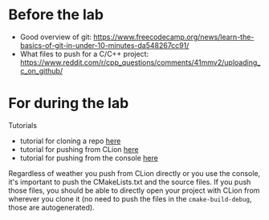 # Before the lab

* Good overview of git: https://www.freecodecamp.org/news/learn-the-basics-of-git-in-under-10-minutes-da548267cc91/ 
* What files to push for a C/C++ project: https://www.reddit.com/r/cpp_questions/comments/41mmv2/uploading_c_on_github/

# For during the lab

Tutorials
* tutorial for cloning a repo [here](tutorials/cloning-a-repo.md)
* tutorial for pushing from CLion [here](tutorials/pushing-from-CLion.md)
* tutorial for pushing from the console [here](tutorials/pushing-from-cmd)

Regardless of weather you push from CLion directly or you use the console, it's important to push the CMakeLists.txt and the source files. If you push those files, you should be able to directly open your project with CLion from wherever you clone it (no need to push the files in the `cmake-build-debug`, those are autogenerated).
